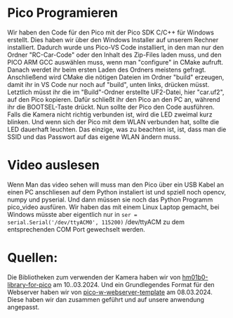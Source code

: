 # Pico Programieren
Wir haben den Code für den Pico mit der Pico SDK C/C++ für Windows erstellt. Dies haben wir über den Windows Installer auf unserem Rechner installiert. Dadurch wurde uns Pico-VS Code installiert, in den man nur den Ordner "RC-Car-Code" oder den Inhalt des Zip-Files laden muss, und den PICO ARM GCC auswählen muss, wenn man "configure" in CMake aufruft. Danach werdet ihr beim ersten Laden des Ordners meistens gefragt. Anschließend wird CMake die nötigen Dateien im Ordner "build" erzeugen, damit ihr in VS Code nur noch auf "build", unten links, drücken müsst. Letztlich müsst ihr die im "Build"-Ordner erstellte UF2-Datei, hier "car.uf2", auf den Pico kopieren. Dafür schließt ihr den Pico an den PC an, während ihr die BOOTSEL-Taste drückt. Nun sollte der Pico den Code ausführen. Falls die Kamera nicht richtig verbunden ist, wird die LED zweimal kurz blinken. Und wenn sich der Pico mit dem WLAN verbunden hat, sollte die LED dauerhaft leuchten. Das einzige, was zu beachten ist, ist, dass man die SSID und das Passwort auf das eigene WLAN ändern muss.<br>
# Video auslesen
Wenn Man das video sehen will muss man den Pico über ein USB Kabel an einen PC anschliesen auf dem Python instaliert ist und spziell noch opencv, numpy und pyserial. Und dann müssen sie noch das Python Programm pico_video ausfüren. Wir haben das mit einem Linux Laptop gemacht, bei Windows müsste aber eigentlich nur in `ser = serial.Serial('/dev/ttyACM0', 115200)`
/dev/ttyACM zu dem entsprechenden COM Port gewechselt werden.
# Quellen: 
Die Bibliotheken zum verwenden der Kamera haben wir von [hm01b0-library-for-pico](https://github.com/ArmDeveloperEcosystem/hm01b0-library-for-pico?tab=readme-ov-file) am 10..03.2024.
Und ein Grundlegendes Format für den Webserver haben wir von [pico-w-webserver-template](https://github.com/LearnEmbeddedSystems/pico-w-webserver-template) am 08.03.2024. Diese haben wir dan zusammen geführt und auf unsere anwendung angepasst. 

